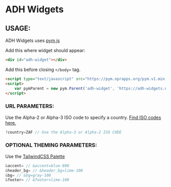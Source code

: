 # ADH Widgets
## USAGE:

ADH Widgets uses [pym.js](http://blog.apps.npr.org/pym.js/)

Add this where widget should appear:

```html
<div id="adh-widget"></div>
```

Add this before closing `</body>` tag.


```html
<script type="text/javascript" src="https://pym.nprapps.org/pym.v1.min.js"></script>
<script>
    var pymParent = new pym.Parent('adh-widget', 'https://adh-widgets.netlify.app/?country=KEN', {});
</script>

```

### URL PARAMETERS:

Use the Alpha-2 or Alpha-3 ISO code to specify a country.
[Find ISO codes here.](https://en.wikipedia.org/wiki/List_of_ISO_3166_country_codes#:~:text=Current%20ISO%203166%20country%20codes%20%20%20,%20%20ALA%20%2015%20more%20rows%20) 


```javascript
?country=ZAF // Use the Alpha-3 or Alpha-2 ISO CODE
```

### OPTIONAL THEMING PARAMETERS:

Use the [TailwindCSS Palette](https://tailwindcss.com/docs/customizing-colors) 


```javascript
&accent= // &accent=blue-800 
&header_bg= // &header_bg=lime-100
&bg= // &bg=gray-100
&footer= // &footer=lime-100
```



